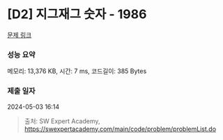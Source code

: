 # [D2] 지그재그 숫자 - 1986 

[문제 링크](https://swexpertacademy.com/main/code/problem/problemDetail.do?contestProbId=AV5PxmBqAe8DFAUq) 

### 성능 요약

메모리: 13,376 KB, 시간: 7 ms, 코드길이: 385 Bytes

### 제출 일자

2024-05-03 16:14



> 출처: SW Expert Academy, https://swexpertacademy.com/main/code/problem/problemList.do